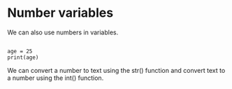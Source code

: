 ---
---

# Number variables

We can also use numbers in variables.

~~~

age = 25
print(age)

~~~

We can convert a number to text using the str() function and convert text to a number using the int() function.
